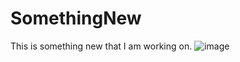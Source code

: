 # SomethingNew
This is something new that I am working on.
![image](github.com/PlayfulMathematician/SomethingNew/blob/main/thumb_0000.jpg)


